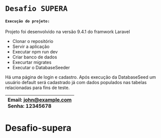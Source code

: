 # `Desafio SUPERA`

#### `Execução do projeto:`

Projeto foi desenvolvido na versão 9.4.1 do framwork Laravel

* Clonar o repositório
* Servir a aplicação
* Executar npm run dev
* Criar banco de dados
* Execurtar migrates
* Executar o DatabaseSeeder

Há uma página de login e cadastro. Após execução da DatabaseSeed um usuário default será cadastrado já com dados populados nas tabelas relacionadas para fins de teste.

| Email: john@example.com<br />Senha: 12345678 |
| :------------------------------------------- |
# Desafio-supera
